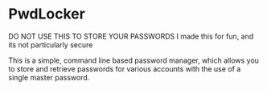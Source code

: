 # PwdLocker

DO NOT USE THIS TO STORE YOUR PASSWORDS
I made this for fun, and its not particularly secure

This is a simple, command line based password manager, which allows you to store and retrieve passwords 
for various accounts with the use of a single master password.
